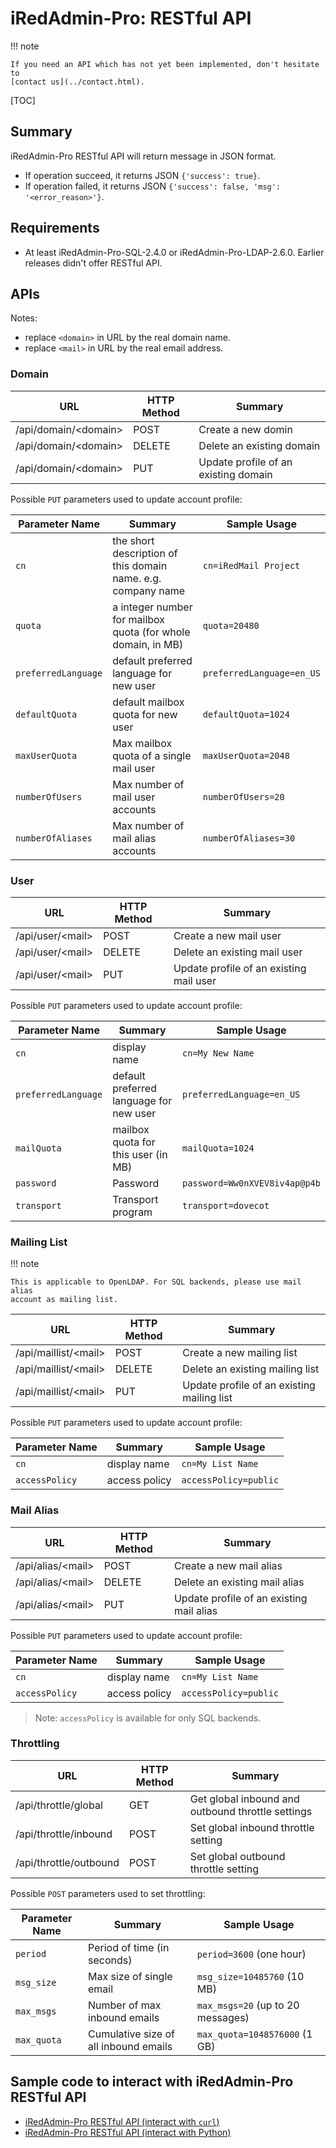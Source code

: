 # iRedAdmin-Pro: RESTful API

!!! note

    If you need an API which has not yet been implemented, don't hesitate to
    [contact us](../contact.html).

[TOC]

## Summary

iRedAdmin-Pro RESTful API will return message in JSON format.

* If operation succeed, it returns JSON `{'success': true}`.
* If operation failed, it returns JSON `{'success': false, 'msg': '<error_reason>'}`.

## Requirements

* At least iRedAdmin-Pro-SQL-2.4.0 or iRedAdmin-Pro-LDAP-2.6.0. Earlier releases
  didn't offer RESTful API.

## APIs

Notes:

* replace `<domain>` in URL by the real domain name.
* replace `<mail>` in URL by the real email address.

### Domain

URL | HTTP Method | Summary
--- | --- | ---
/api/domain/<domain\> | POST | Create a new domin
/api/domain/<domain\> | DELETE | Delete an existing domain
/api/domain/<domain\> | PUT | Update profile of an existing domain

Possible `PUT` parameters used to update account profile:

Parameter Name | Summary | Sample Usage
--- |--- |---
`cn` | the short description of this domain name. e.g. company name | `cn=iRedMail Project`
`quota` | a integer number for mailbox quota (for whole domain, in MB) | `quota=20480`
`preferredLanguage` | default preferred language for new user | `preferredLanguage=en_US`
`defaultQuota` | default mailbox quota for new user | `defaultQuota=1024`
`maxUserQuota` | Max mailbox quota of a single mail user | `maxUserQuota=2048`
`numberOfUsers` | Max number of mail user accounts | `numberOfUsers=20`
`numberOfAliases` | Max number of mail alias accounts | `numberOfAliases=30`

### User

URL | HTTP Method | Summary
--- |---| ---
/api/user/<mail\> | POST | Create a new mail user
/api/user/<mail\> | DELETE | Delete an existing mail user
/api/user/<mail\> | PUT | Update profile of an existing mail user

Possible `PUT` parameters used to update account profile:

Parameter Name | Summary | Sample Usage
--- |--- |---
`cn` | display name | `cn=My New Name`
`preferredLanguage` | default preferred language for new user | `preferredLanguage=en_US`
`mailQuota` | mailbox quota for this user (in MB) | `mailQuota=1024`
`password` | Password | `password=Ww0nXVEV8iv4ap@p4b`
`transport` | Transport program | `transport=dovecot`

### Mailing List

!!! note

    This is applicable to OpenLDAP. For SQL backends, please use mail alias
    account as mailing list.

URL | HTTP Method | Summary
--- |---| ---
/api/maillist/<mail\> | POST | Create a new mailing list
/api/maillist/<mail\> | DELETE | Delete an existing mailing list
/api/maillist/<mail\> | PUT | Update profile of an existing mailing list

Possible `PUT` parameters used to update account profile:

Parameter Name | Summary | Sample Usage
--- |--- |---
`cn` | display name | `cn=My List Name`
`accessPolicy` | access policy | `accessPolicy=public`

### Mail Alias

URL | HTTP Method | Summary
--- |---| ---
/api/alias/<mail\> | POST | Create a new mail alias
/api/alias/<mail\> | DELETE | Delete an existing mail alias
/api/alias/<mail\> | PUT | Update profile of an existing mail alias

Possible `PUT` parameters used to update account profile:

Parameter Name | Summary | Sample Usage
--- |--- |---
`cn` | display name | `cn=My List Name`
`accessPolicy` | access policy | `accessPolicy=public`

> Note: `accessPolicy` is available for only SQL backends.

### Throttling

URL | HTTP Method | Summary
--- |---| ---
/api/throttle/global | GET | Get global inbound and outbound throttle settings
/api/throttle/inbound | POST | Set global inbound throttle setting
/api/throttle/outbound | POST | Set global outbound throttle setting

Possible `POST` parameters used to set throttling:

Parameter Name | Summary | Sample Usage
--- |--- |---
`period` | Period of time (in seconds) | `period=3600` (one hour)
`msg_size` | Max size of single email | `msg_size=10485760` (10 MB)
`max_msgs` | Number of max inbound emails | `max_msgs=20` (up to 20 messages)
`max_quota` | Cumulative size of all inbound emails | `max_quota=1048576000` (1 GB)

##  Sample code to interact with iRedAdmin-Pro RESTful API

* [iRedAdmin-Pro RESTful API (interact with `curl`)](./iredadmin-pro.restful.api.curl.html)
* [iRedAdmin-Pro RESTful API (interact with Python)](./iredadmin-pro.restful.api.python.html)
